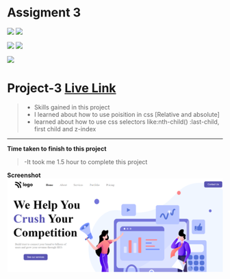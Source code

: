# Assigment 3
![](https://img.shields.io/badge/Full%20stack--Js%20%20bootcamp-Ineuron%20-yellowgreen)
![](https://img.shields.io/badge/Hitesh%20choudhary-LCO-orange)

![](https://img.shields.io/badge/HTML-CSS-lightgrey)
![](https://img.shields.io/badge/LIVE--CLASS-PROJECT--1-yellowgreen)

![](https://img.shields.io/badge/Rishu%20srivastava-BCA-orange)

# **Project-3** [Live Link](https://inueronproject-3.netlify.app/)

>- Skills gained in this project
 >- I learned about how to use poisition in css [Relative and absolute]
 >- learned about how to use css selectors like:nth-child() :last-child, first child and z-index
 
 ***
 **Time taken to finish to this project**
 
 >-It took me 1.5 hour to complete this project 

 **Screenshot**
 ![](./screenshot/Projct-3.png)